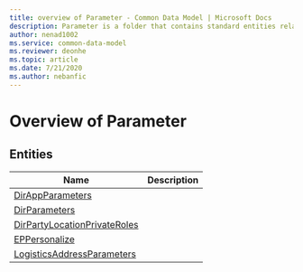 ```yaml
---
title: overview of Parameter - Common Data Model | Microsoft Docs
description: Parameter is a folder that contains standard entities related to the Common Data Model.
author: nenad1002
ms.service: common-data-model
ms.reviewer: deonhe
ms.topic: article
ms.date: 7/21/2020
ms.author: nebanfic
---
```


# Overview of Parameter


## Entities

|Name|Description|
|---|---|
|[DirAppParameters](DirAppParameters.md)||
|[DirParameters](DirParameters.md)||
|[DirPartyLocationPrivateRoles](DirPartyLocationPrivateRoles.md)||
|[EPPersonalize](EPPersonalize.md)||
|[LogisticsAddressParameters](LogisticsAddressParameters.md)||
